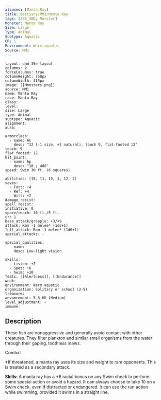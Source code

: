 ```yaml
---
aliases: [Manta Ray]
title: Bestiary/MM1/Manta Ray
tags: [35E_SRD, Monster]
Monster: Manta Ray
Size: Large
Type: Animal
Subtype: Aquatic
CR: 1
Environnent: Warm aquatic
Source: MM1
---
```


```statblock
layout: dnd 35e layout
columns: 2
forceColumns: true
columnHeight: 750px
columnWidth: 415px
image: [[Monsters.png]]
source: MM1
name: Manta Ray
race: Manta Ray
class: 
level: 
size: Large
type: Animal
subtype: Aquatic
alignment: 
aura: 

armorclass:
  - name: AC
    desc: "12 (-1 size, +3 natural), touch 9, flat-footed 12"
touch: 9
flat_footed: 12
hit_point:
  - name: hp
    desc: "18 ; 4d8"
speed: Swim 30 ft. (6 squares)

abilities: [15, 11, 10, 1, 12, 2]
saves:
  - Fort: +4
  - Ref: +4
  - Will: +2
damage_resist: 
spell_resist: 
initiative: 0
space/reach: 10 ft./5 ft.
cr: 1
base_attack/grapple: +3/+9
attack: Ram -1 melee* (1d6+1)
full_attack: Ram -1 melee* (1d6+1)
special_attacks: -

special_qualities:
  - name: 
    desc: Low-light vision

skills:
  - Listen: +7
  - Spot: +6
  - Swim: +10
feats: [[Alertness]], [[Endurance]]
weak: 
environment: Warm aquatic
organization: Solitary or school (2-5)
treasure: 
advancement: 5-6 HD (Medium)
level_adjustment: -
immune: 
```

## Description

<p>These fish are nonaggressive and generally avoid contact with other creatures. They filter plankton and similar small organisms from the water through their gaping, toothless maws.</p>
<p>Combat</p>
<p>*If threatened, a manta ray uses its size and weight to ram opponents. This is treated as a secondary attack.</p>
<p>
            <b>Skills:</b> A manta ray has a +8 racial bonus on any Swim check to perform some special action or avoid a hazard. It can always choose to take 10 on a Swim check, even if distracted or endangered. It can use the run action while swimming, provided it swims in a straight line.</p>